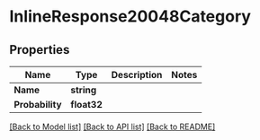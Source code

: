 # InlineResponse20048Category

## Properties

Name | Type | Description | Notes
------------ | ------------- | ------------- | -------------
**Name** | **string** |  | 
**Probability** | **float32** |  | 

[[Back to Model list]](../README.md#documentation-for-models) [[Back to API list]](../README.md#documentation-for-api-endpoints) [[Back to README]](../README.md)


